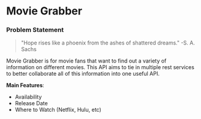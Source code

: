 # Movie Grabber


### Problem Statement

>"Hope rises like a phoenix from the ashes of shattered dreams." 
> -S. A. Sachs

Movie Grabber is for movie fans that want to find out a variety of information on different movies. This API aims to tie in multiple rest services to better collaborate all of this information into one useful API.

**Main Features**:

* Availability 
* Release Date 
* Where to Watch (Netflix, Hulu, etc)


